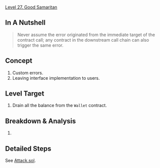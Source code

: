 [Level 27. Good Samaritan](https://ethernaut.openzeppelin.com/level/27)

## In A Nutshell

> Never assume the error originated from the immediate target of the contract call; any contract in the downstream call chain can also trigger the same error.

## Concept

1. Custom errors.
2. Leaving interface implementation to users.

## Level Target

1. Drain all the balance from the `Wallet` contract.

## Breakdown & Analysis

1. 

## Detailed Steps

See [Attack.sol](https://github.com/timou0911/Ethernaut-Writeup/blob/main/27.%20Good%20Samaritan%20%E2%98%85%E2%98%85%E2%98%85%E2%98%86%E2%98%86/Attack.sol).
